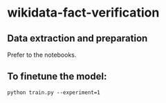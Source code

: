 # wikidata-fact-verification

## Data extraction and preparation

Prefer to the notebooks.

## To finetune the model:

```
python train.py --experiment=1
```
